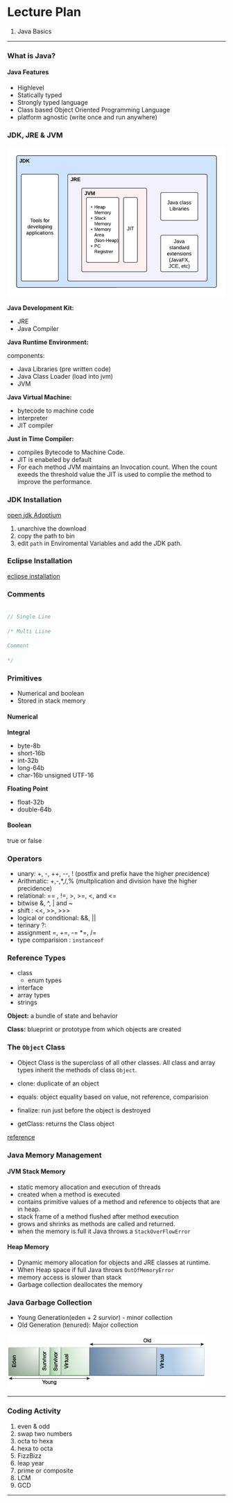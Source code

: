 # Lecture Plan

1. Java Basics

---

### What is Java?

#### Java Features

- Highlevel
- Statically typed
- Strongly typed language
- Class based Object Oriented Programming Language
- platform agnostic (write once and run anywhere)

### JDK, JRE & JVM


![jdk-jre-jvm](./images/jdk-jre-jvm.png)

**Java Development Kit:**

- JRE
- Java Compiler

**Java Runtime Environment:** 

components: 

- Java Libraries (pre written code)
- Java Class Loader (load into jvm)
- JVM

**Java Virtual Machine:** 

- bytecode to machine code
- interpreter
- JIT compiler

**Just in Time Compiler:**

- compiles Bytecode to Machine Code.
- JIT is enabeled by default
- For each method JVM maintains an Invocation count. When the count exeeds the threshold value the JIT is used to complie the method to improve the performance.

### JDK Installation

[open jdk Adoptium](https://adoptium.net/en-GB/)

1. unarchive the download
2. copy the path to bin
3. edit `path` in Enviromental Variables and add the JDK path.

### Eclipse Installation


[eclipse installation](https://www.eclipse.org/downloads/packages/)

### Comments

```java

// Single Line

/* Multi Liine

Comment

*/

```

### Primitives

- Numerical and boolean
- Stored in stack memory

#### Numerical
**Integral**

- byte-8b 
- short-16b
- int-32b
- long-64b
- char-16b unsigned UTF-16 

**Floating Point**

- float-32b 
- double-64b

#### Boolean

true or false

### Operators

- unary: +, -, ++, --, ! (postfix and prefix have the higher precidence)
- Arithmatic: +,-,*,/,% (multplication and division have the higher precidence)
- relational: == , !=, >, >=, <, and <=
- bitwise &, ^, | and ~
- shift : <<, >>, >>>
- logical or conditional: &&, ||
- terinary ?:
- assignment =, +=, -= *=, /=
- type comparision : `instanceof`

### Reference Types

- class
  - enum types 
- interface
- array types
- strings

**Object:** a bundle of state and behavior

**Class:**  blueprint or prototype from which objects are created


### The `Object` Class

- Object Class is the superclass of all other classes. All class and array types inherit the methods of class `Object`.

- clone: duplicate of an object
- equals: object equality based on value, not reference, comparision
- finalize: run just before the object is destroyed 
- getClass: returns the Class object


[reference](https://docs.oracle.com/javase/specs/jls/se7/html/jls-4.html)


### Java Memory Management

#### JVM Stack Memory

- static memory allocation and execution of threads
- created when a method is executed
- contains primitive values of a method and reference to objects that are in heap.
- stack frame of a method flushed after method execution
- grows and shrinks as methods are called and returned.
- when the memory is full it Java throws a `StackOverFlowError`

#### Heap Memory

- Dynamic memory allocation for objects and JRE classes at runtime.
- When Heap space if full Java throws `OutOfMemoryError`
- memory access is slower than stack
- Garbage collection deallocates the memory


### Java Garbage Collection

- Young Generation(eden + 2 survior) - minor collection
- Old Generation (tenured): Major collection

![java garbage collection](./images/java-gc-generations.png)

----

### Coding Activity

1. even & odd
2. swap two numbers
3. octa to hexa
4. hexa to octa
5. FizzBizz
6. leap year
7. prime or composite
8. LCM
9. GCD

---

